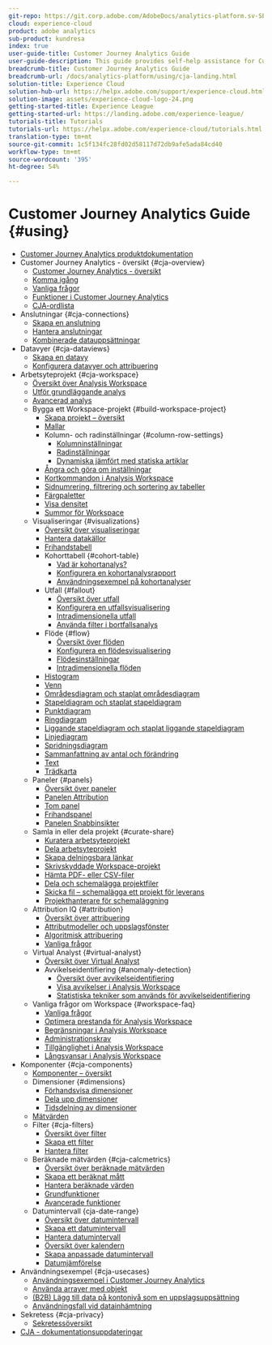 ```yaml
---
git-repo: https://git.corp.adobe.com/AdobeDocs/analytics-platform.sv-SE
cloud: experience-cloud
product: adobe analytics
sub-product: kundresa
index: true
user-guide-title: Customer Journey Analytics Guide
user-guide-description: This guide provides self-help assistance for Customer Journey Analytics.
breadcrumb-title: Customer Journey Analytics Guide
breadcrumb-url: /docs/analytics-platform/using/cja-landing.html
solution-title: Experience Cloud
solution-hub-url: https://helpx.adobe.com/support/experience-cloud.html
solution-image: assets/experience-cloud-logo-24.png
getting-started-title: Experience League
getting-started-url: https://landing.adobe.com/experience-league/
tutorials-title: Tutorials
tutorials-url: https://helpx.adobe.com/experience-cloud/tutorials.html
translation-type: tm+mt
source-git-commit: 1c5f134fc28fd02d58117d72db9afe5ada84cd40
workflow-type: tm+mt
source-wordcount: '395'
ht-degree: 54%

---
```



# Customer Journey Analytics Guide {#using}

+ [Customer Journey Analytics produktdokumentation](getting-started/cja-landing.md)
+ Customer Journey Analytics - översikt {#cja-overview}
   + [Customer Journey Analytics - översikt](getting-started/cja-overview.md)
   + [Komma igång](getting-started/cja-getting-started.md)
   + [Vanliga frågor](getting-started/cja-faq.md)
   + [Funktioner i Customer Journey Analytics](getting-started/cja-aa.md)
   + [CJA-ordlista](getting-started/cja-glossary.md)
+ Anslutningar {#cja-connections}
   + [Skapa en anslutning](connections/create-connection.md)
   + [Hantera anslutningar](connections/manage-connection.md)
   + [Kombinerade datauppsättningar](connections/combined-dataset.md)
+ Datavyer {#cja-dataviews}
   + [Skapa en datavy](data-views/create-dataview.md)
   + [Konfigurera datavyer och attribuering](data-views/configure-dataviews.md)
+ Arbetsyteprojekt {#cja-workspace}
   + [Översikt över Analysis Workspace](analysis-workspace/home.md)
   + [Utför grundläggande analys](analysis-workspace/perform-basic-analysis.md)
   + [Avancerad analys](analysis-workspace/perform-adv-analysis.md)
   + Bygga ett Workspace-projekt {#build-workspace-project}
      + [Skapa projekt – översikt](analysis-workspace/build-workspace-project/freeform-overview.md)
      + [Mallar](analysis-workspace/build-workspace-project/starter-projects.md)
      + Kolumn- och radinställningar {#column-row-settings}
         + [Kolumninställningar](analysis-workspace/build-workspace-project/column-row-settings/column-settings.md)
         + [Radinställningar](analysis-workspace/build-workspace-project/column-row-settings/table-settings.md)
         + [Dynamiska jämfört med statiska artiklar](analysis-workspace/build-workspace-project/column-row-settings/manual-vs-dynamic-rows.md)
      + [Ångra och göra om inställningar](analysis-workspace/build-workspace-project/undo-redo.md)
      + [Kortkommandon i Analysis Workspace](analysis-workspace/build-workspace-project/fa-shortcut-keys.md)
      + [Sidnumrering, filtrering och sortering av tabeller](analysis-workspace/build-workspace-project/pagination-filtering-sorting.md)
      + [Färgpaletter](analysis-workspace/build-workspace-project/color-palettes.md)
      + [Visa densitet](analysis-workspace/build-workspace-project/view-density.md)
      + [Summor för Workspace](analysis-workspace/build-workspace-project/workspace-totals.md)
   + Visualiseringar {#visualizations}
      + [Översikt över visualiseringar](analysis-workspace/visualizations/freeform-analysis-visualizations.md)
      + [Hantera datakällor](analysis-workspace/visualizations/t-sync-visualization.md)
      + [Frihandstabell](analysis-workspace/visualizations/freeform-table.md)
      + Kohorttabell {#cohort-table}
         + [Vad är kohortanalys?](analysis-workspace/visualizations/cohort-table/cohort-analysis.md)
         + [Konfigurera en kohortanalysrapport](analysis-workspace/visualizations/cohort-table/t-cohort.md)
         + [Användningsexempel på kohortanalyser](analysis-workspace/visualizations/cohort-table/cohort-use-cases.md)
      + Utfall {#fallout}
         + [Översikt över utfall](analysis-workspace/visualizations/fallout/fallout-flow.md)
         + [Konfigurera en utfallsvisualisering](analysis-workspace/visualizations/fallout/configuring-fallout.md)
         + [Intradimensionella utfall](analysis-workspace/visualizations/fallout/configuring-interdimensional-fallout.md)
         + [Använda filter i bortfallsanalys](analysis-workspace/visualizations/fallout/compare-segments-fallout.md)
      + Flöde {#flow}
         + [Översikt över flöden](analysis-workspace/visualizations/c-flow/flow.md)
         + [Konfigurera en flödesvisualisering](analysis-workspace/visualizations/c-flow/creating-flow-report.md)
         + [Flödesinställningar](analysis-workspace/visualizations/c-flow/flow-settings.md)
         + [Intradimensionella flöden](analysis-workspace/visualizations/c-flow/multi-dimensional-flow.md)
      + [Histogram](analysis-workspace/visualizations/histogram.md)
      + [Venn](analysis-workspace/visualizations/venn.md)
      + [Områdesdiagram och staplat områdesdiagram](analysis-workspace/visualizations/area.md)
      + [Stapeldiagram och staplat stapeldiagram](analysis-workspace/visualizations/bar.md)
      + [Punktdiagram](analysis-workspace/visualizations/bullet-graph.md)
      + [Ringdiagram](analysis-workspace/visualizations/donut.md)
      + [Liggande stapeldiagram och staplat liggande stapeldiagram](analysis-workspace/visualizations/horizontal-bar.md)
      + [Linjediagram](analysis-workspace/visualizations/line.md)
      + [Spridningsdiagram](analysis-workspace/visualizations/scatterplot.md)
      + [Sammanfattning av antal och förändring](analysis-workspace/visualizations/summary-number-change.md)
      + [Text](analysis-workspace/visualizations/text.md)
      + [Trädkarta](analysis-workspace/visualizations/treemap.md)
   + Paneler {#panels}
      + [Översikt över paneler](analysis-workspace/c-panels/panels.md)
      + [Panelen Attribution](analysis-workspace/c-panels/attribution.md)
      + [Tom panel](analysis-workspace/c-panels/blank-panel.md)
      + [Frihandspanel](analysis-workspace/c-panels/freeform-panel.md)
      + [Panelen Snabbinsikter](analysis-workspace/c-panels/quickinsight.md)
   + Samla in eller dela projekt {#curate-share}
      + [Kuratera arbetsyteprojekt](analysis-workspace/curate-share/curate.md)
      + [Dela arbetsyteprojekt](analysis-workspace/curate-share/share-projects.md)
      + [Skapa delningsbara länkar](analysis-workspace/curate-share/shareable-links.md)
      + [Skrivskyddade Workspace-projekt](analysis-workspace/curate-share/view-only-projects.md)
      + [Hämta PDF- eller CSV-filer](analysis-workspace/curate-share/download-send.md)
      + [Dela och schemalägga projektfiler](analysis-workspace/curate-share/send-schedule-files.md)
      + [Skicka fil – schemalägga ett projekt för leverans](analysis-workspace/curate-share/t-schedule-report.md)
      + [Projekthanterare för schemaläggning](analysis-workspace/curate-share/schedule-projects.md)
   + Attribution IQ {#attribution}
      + [Översikt över attribuering](analysis-workspace/attribution/overview.md)
      + [Attributmodeller och uppslagsfönster](analysis-workspace/attribution/models.md)
      + [Algoritmisk attribuering](analysis-workspace/attribution/algorithmic.md)
      + [Vanliga frågor](analysis-workspace/attribution/faq.md)
   + Virtual Analyst {#virtual-analyst}
      + [Översikt över Virtual Analyst](analysis-workspace/virtual-analyst/overview.md)
      + Avvikelseidentifiering {#anomaly-detection}
         + [Översikt över avvikelseidentifiering](analysis-workspace/virtual-analyst/c-anomaly-detection/anomaly-detection.md)
         + [Visa avvikelser i Analysis Workspace](analysis-workspace/virtual-analyst/c-anomaly-detection/view-anomalies.md)
         + [Statistiska tekniker som används för avvikelseidentifiering](analysis-workspace/virtual-analyst/c-anomaly-detection/statistics-anomaly-detection.md)
   + Vanliga frågor om Workspace {#workspace-faq}
      + [Vanliga frågor](analysis-workspace/workspace-faq/faq.md)
      + [Optimera prestanda för Analysis Workspace](analysis-workspace/workspace-faq/optimizing-performance.md)
      + [Begränsningar i Analysis Workspace](analysis-workspace/workspace-faq/aw-limitations.md)
      + [Administrationskrav](analysis-workspace/workspace-faq/frequently-asked-questions-analysis-workspace.md)
      + [Tillgänglighet i Analysis Workspace](analysis-workspace/workspace-faq/aw-accessibility.md)
      + [Långsvansar i Analysis Workspace](analysis-workspace/workspace-faq/long-tail.md)
+ Komponenter {#cja-components}
   + [Komponenter – översikt](components/overview.md)
   + Dimensioner {#dimensions}
      + [Förhandsvisa dimensioner](components/dimensions/view-dimensions.md)
      + [Dela upp dimensioner](components/dimensions/t-breakdown-fa.md)
      + [Tidsdelning av dimensioner](components/dimensions/time-parting-dimensions.md)
   + [Mätvärden](components/apply-create-metrics.md)
   + Filter {#cja-filters}
      + [Översikt över filter](components/filters/filters-overview.md)
      + [Skapa ett filter](components/filters/create-filters.md)
      + [Hantera filter](components/filters/manage-filters.md)
   + Beräknade mätvärden {#cja-calcmetrics}
      + [Översikt över beräknade mätvärden](components/calc-metrics/calc-metr-overview.md)
      + [Skapa ett beräknat mått](components/calc-metrics/create.md)
      + [Hantera beräknade värden](components/calc-metrics/manage.md)
      + [Grundfunktioner](components/calc-metrics/cm-functions.md)
      + [Avancerade funktioner](components/calc-metrics/cm-adv-functions.md)
   + Datumintervall {cja-date-range}
      + [Översikt över datumintervall](components/date-ranges/overview.md)
      + [Skapa ett datumintervall](components/date-ranges/create.md)
      + [Hantera datumintervall](components/date-ranges/manage.md)
      + [Översikt över kalendern](components/date-ranges/calendar.md)
      + [Skapa anpassade datumintervall](components/date-ranges/custom-date-ranges.md)
      + [Datumjämförelse](components/date-ranges/time-comparison.md)
+ Användningsexempel {#cja-usecases}
   + [Användningsexempel i Customer Journey Analytics](use-cases/cja-usecases.md)
   + [Använda arrayer med objekt](use-cases/object-arrays.md)
   + [(B2B) Lägg till data på kontonivå som en uppslagsuppsättning](use-cases/b2b.md)
   + [Användningsfall vid datainhämtning](use-cases/data-ingestion.md)
+ Sekretess {#cja-privacy}
   + [Sekretessöversikt](privacy/privacy-overview.md)
+ [CJA - dokumentationsuppdateringar](doc-changes.md)
